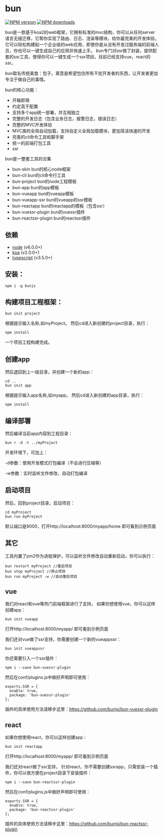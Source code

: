 # bun
[![NPM version](https://img.shields.io/npm/v/bunjs.svg)](https://www.npmjs.com/package/bunjs)
[![NPM downloads](https://img.shields.io/npm/dm/bunjs.svg)](https://www.npmjs.com/package/bunjs)

bun是一款基于koa2的web框架，它拥有标准的mvc结构，你可以从任何server语言无缝迁移，它帮你实现了路由、日志、渲染等模块，给你最完美的开发体验。它可以轻松构建起一个企业级的web应用，即使你是从没有开发过服务端的前端人员，你也可以一键生成自己的应用并快速上手。
bun专门对ssr做了封装，提供配套的ssr工具，使得你可以一键生成一个ssr项目，目前已经支持vue，react的ssr。

bun取名传统美食：包子。寓意是希望包住所有干扰开发者的东西，让开发者更加专注于做自己的事情。

bun的核心功能：
- 开箱即用
- 约定高于配置
- 支持多个app统一部署，并互相独立
- 完整的开发日志（包含业务日志，报警日志，错误日志）
- 完整的MVC开发体验
- MVC类的全局自动加载，支持自定义全局加载模块，更加简洁快速的开发
- 完善的cli命令工具和脚手架
- 统一的前端打包工具
- ssr

bun是一整套工具的合集
- bun-skin bun的核心node框架
- bun-cli bun的cli命令行工具
- bun-project bun的node工程模板
- bun-app bun的app模板
- bun-vueapp bun的vueapp模板
- bun-vueapp-ssr bun的vueapp的ssr模板
- bun-reactapp bun的reactapp的模板（包含ssr）
- bun-vuessr-plugin bun的vuessr插件
- bun-reactssr-plugin bun的reactssr插件

## 依赖

- [node](https://nodejs.org) (v6.0.0+)
- [koa](https://koa.bootcss.com) (v2.0.0+)
- [typescript](https://www.typescriptlang.org/) (v3.5.0+)

## 安装：

```
npm i -g bunjs
```
## 构建项目工程框架：

```
bun init project
```
根据提示输入名称,如myProject。
然后cd进入新创建的project目录，执行：

```
npm install
```
一个项目工程构建完成。
## 创建app
然后退回到上一级目录，并创建一个新的app：

```
cd ..
bun init app
```
根据提示输入app名称,如myapp。
然后cd进入新创建的app目录，执行：

```
npm install
```
## 编译部署
然后编译当前app内容到工程目录：

```
bun r -d -t ../myProject
```
开发环境下，可加上：

-d参数：使用开发模式打包编译（不会进行压缩等）

-w参数：实时监听文件修改，自动打包编译

## 启动项目
然后，回到project目录，启动项目：

```
cd myProject
bun run myProject
```
默认端口是8000，打开http://localhost:8000/myapp/home 即可看到示例页面

## 其它
工具内置了pm2作为进程保护，可以监听文件修改自动重新启动，你可以执行：

```
bun restart myProject //重启项目
bun stop myProject //停止项目
bun run myProject -w //自动重启项目
```
## vue
我们对react和vue等热门前端框架进行了支持，
如果你想使用vue，你可以这样创建app：

```
bun init vueapp
```
打开http://localhost:8000/myapp/ 即可看到示例页面

我们还对vue做了ssr支持，你需要创建一个新的vueappssr：
```
bun init vueappssr
```
你还需要引入一个ssr插件：
```
npm i --save bun-vuessr-plugin
```
然后在conf/plugins.js中做好声明即可使用：

```
exports.SSR = {
  enable: true,
  package: 'bun-vuessr-plugin'
};
```
插件的具体使用方法请移步这里：https://github.com/bunjs/bun-vuessr-plugin

## react
如果你想使用react，你可以这样创建app：

```
bun init reactapp
```
打开http://localhost:8000/myapp/ 即可看到示例页面

我们还对react做了ssr支持，
针对react，你不需要创建ssrapp，只需安装一个插件，你可以很方便在project目录下安装插件：

```
npm i --save bun-reactssr-plugin
```
然后在conf/plugins.js中做好声明即可使用：

```
exports.SSR = {
  enable: true,
  package: 'bun-reactssr-plugin'
};
```
插件的具体使用方法请移步这里：https://github.com/bunjs/bun-reactssr-plugin

